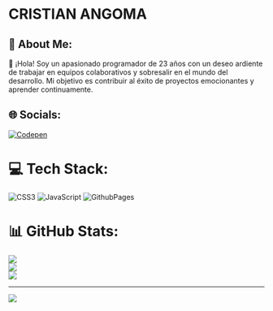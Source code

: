 # CRISTIAN ANGOMA

## 💫 About Me:
👋 ¡Hola! Soy un apasionado programador de 23 años con un deseo ardiente de trabajar en equipos colaborativos y sobresalir en el mundo del desarrollo. Mi objetivo es contribuir al éxito de proyectos emocionantes y aprender continuamente.


## 🌐 Socials:
[![Codepen](https://img.shields.io/badge/Codepen-000000?style=for-the-badge&logo=codepen&logoColor=white)](https://codepen.io/https://codepen.io/DevCris05) 

# 💻 Tech Stack:
![CSS3](https://img.shields.io/badge/css3-%231572B6.svg?style=for-the-badge&logo=css3&logoColor=white) ![JavaScript](https://img.shields.io/badge/javascript-%23323330.svg?style=for-the-badge&logo=javascript&logoColor=%23F7DF1E) ![GithubPages](https://img.shields.io/badge/github%20pages-121013?style=for-the-badge&logo=github&logoColor=white)
# 📊 GitHub Stats:
![](https://github-readme-stats.vercel.app/api?username=DevCris05&theme=blue-green&hide_border=true&include_all_commits=false&count_private=false)<br/>
![](https://github-readme-streak-stats.herokuapp.com/?user=DevCris05&theme=blue-green&hide_border=true)<br/>
![](https://github-readme-stats.vercel.app/api/top-langs/?username=DevCris05&theme=blue-green&hide_border=true&include_all_commits=false&count_private=false&layout=compact)

---
[![](https://visitcount.itsvg.in/api?id=DevCris05&icon=5&color=9)](https://visitcount.itsvg.in)

<!-- Proudly created with GPRM ( https://gprm.itsvg.in ) -->
